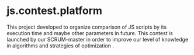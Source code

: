 # js.contest.platform
This project developed to organize comparison of JS scripts by its execution time and maybe other parameters in future.
This contest is launched by our SCRUM-master in order to improve our level of knowledge in algorithms and strategies of optimization .
